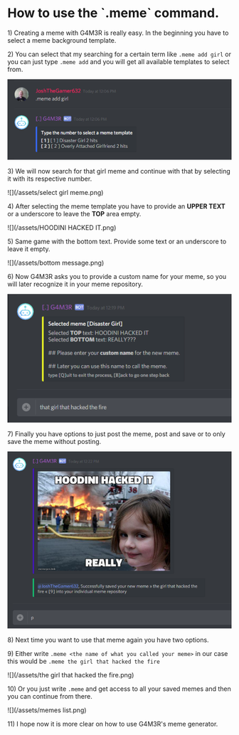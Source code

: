 # How to use the \`.meme\` command.

1\) Creating a meme with G4M3R is really easy. In the beginning you have to select a meme background template.

2\) You can select that my searching for a certain term like `.meme add girl` or you can just type `.meme add` and you will get all available templates to select from.

![](/assets/import.png)

3\) We will now search for that girl meme and continue with that by selecting it with its respective number.

![](/assets/select girl meme.png)

4\) After selecting the meme template you have to provide an **UPPER TEXT** or a underscore to leave the **TOP** area empty.

![](/assets/HOODINI HACKED IT.png)

5\) Same game with the bottom text. Provide some text or an underscore to leave it empty.

![](/assets/bottom message.png)

6\) Now G4M3R asks you to provide a custom name for your meme, so you will later recognize it in your meme repository.

![](/assets/oof.png)

7\) Finally you have options to just post the meme, post and save or to only save the meme without posting.

![](/assets/post.png)

8\) Next time you want to use that meme again you have two options.

9\) Either write `.meme <the name of what you called your meme>` in our case this would be `.meme the girl that hacked the fire`

![](/assets/the girl that hacked the fire.png)

10\) Or you just write `.meme` and get access to all your saved memes and then you can continue from there.

![](/assets/memes list.png)

11\) I hope now it is more clear on how to use G4M3R's meme generator.



